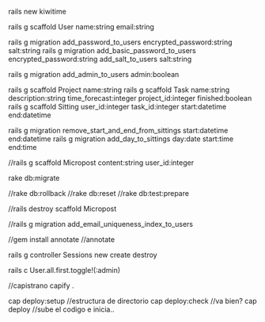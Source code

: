 rails new kiwitime

rails g scaffold User name:string email:string

rails g migration add_password_to_users encrypted_password:string salt:string
rails g migration add_basic_password_to_users encrypted_password:string add_salt_to_users salt:string

rails g migration add_admin_to_users admin:boolean

rails g scaffold Project name:string
rails g scaffold Task name:string description:string time_forecast:integer project_id:integer finished:boolean
rails g scaffold Sitting user_id:integer task_id:integer start:datetime end:datetime

rails g migration remove_start_and_end_from_sittings start:datetime end:datetime
rails g migration add_day_to_sittings day:date start:time end:time

//rails g scaffold Micropost content:string user_id:integer

rake db:migrate	

//rake db:rollback
//rake db:reset
//rake db:test:prepare

//rails destroy scaffold Micropost

//rails g migration add_email_uniqueness_index_to_users

//gem install annotate
//annotate


rails g controller Sessions new create destroy


rails c
User.all.first.toggle!(:admin)




//capistrano
capify .


cap deploy:setup //estructura de directorio
cap deploy:check //va bien?
cap deploy		 //sube el codigo e inicia..